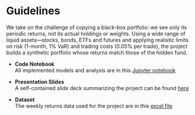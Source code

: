 # Guidelines

We take on the challenge of copying a black-box portfolio: we see only its periodic returns, not its actual holdings or weights. Using a wide range of liquid assets—stocks, bonds, ETFs and futures and applying realistic limits on risk (1-month, 1% VaR) and trading costs (0.05% per trade), the project builds a synthetic portfolio whose returns match those of the hidden fund.


- **Code Notebook**  
  All implemented models and analysis are in this [Jupyter notebook](https://github.com/alehowe/Portfolio-Replication-/blob/main/Group2_Code.ipynb)

- **Presentation Slides**  
  A self-contained slide deck summarizing the project can be found [here](https://github.com/alehowe/Portfolio-Replication-/blob/main/Group2_Presentation.pdf)

- **Dataset**  
  The weekly returns data used for the project are in this [excel file](https://github.com/alehowe/Portfolio-Replication-/blob/main/Group2_Dataset.xlsx)

